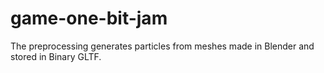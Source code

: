 # game-one-bit-jam

The preprocessing generates particles from meshes made in Blender and stored in Binary GLTF.
